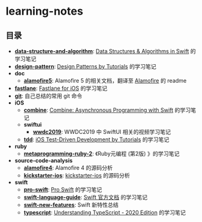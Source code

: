 # learning-notes

## 目录

- **[data-structure-and-algorithm](/data-structure-and-algorithm)**: [Data Structures & Algorithms in Swift](https://store.raywenderlich.com/products/data-structures-and-algorithms-in-swift) 的学习笔记
- **[design-pattern](/design-pattern)**: [Design Patterns by Tutorials](https://store.raywenderlich.com/products/design-patterns-by-tutorials) 的学习笔记
- **doc**
  - **[alamofire5](/docs/alamofire5)**: Alamofire 5 的相关文档，翻译至 [Alamofire](https://github.com/Alamofire/Alamofire) 的 readme
- **[fastlane](/fastlane)**: [Fastlane for iOS](https://www.raywenderlich.com/1259223-fastlane-for-ios) 的学习笔记
- **[git](/git)**: 自己总结的常用 git 命令
- **iOS**
  - **[combine](/ios/combine)**: [Combine: Asynchronous Programming with Swift](https://store.raywenderlich.com/products/combine-asynchronous-programming-with-swift) 的学习笔记
  - **swiftui**
    - **[wwdc2019](/ios/swiftui/wwdc2019)**: WWDC2019 中 SwiftUI 相关的视频学习笔记
  - **[tdd](/ios/tdd)**: [iOS Test-Driven Development by Tutorials](https://store.raywenderlich.com/products/ios-test-driven-development) 的学习笔记
- **ruby**
  - **[metaprogramming-ruby-2](/ruby/metaprogramming-ruby-2)**: 《Ruby元编程 (第2版) 》的学习笔记
- **source-code-analysis**
  - **[alamofire4](/source-code-analysis/alamofire4)**: Alamofire 4 的源码分析
  - **[kickstarter-ios](/source-code-analysis/kickstarter-ios)**: [kickstarter-ios](https://github.com/kickstarter/ios-oss) 的源码分析
- **swift**
  - **[pro-swift](/swift/pro-swift)**: [Pro Swift](https://gumroad.com/l/proswift) 的学习笔记
  - **[swift-language-guide](/swift/swift-language-guide)**: [Swift 官方文档](https://docs.swift.org/swift-book/LanguageGuide/TheBasics.html) 的学习笔记
  - **[swift-new-features](/swift/swift-new-features)**: Swift 新特性总结
  - **[typescript](/typescript)**:  [Understanding TypeScript - 2020 Edition](https://www.udemy.com/course/understanding-typescript/) 的学习笔记